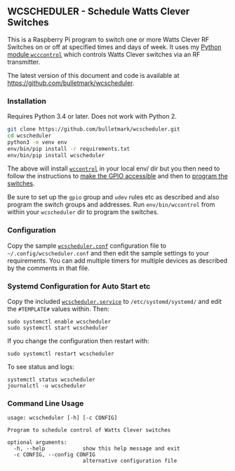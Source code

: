## WCSCHEDULER - Schedule Watts Clever Switches

This is a Raspberry Pi program to switch one or more Watts Clever RF
Switches on or off at specified times and days of week. It uses my
[Python module `wcccontrol`](https://github.com/bulletmark/wccontrol)
which controls Watts Clever switches via an RF transmitter.

The latest version of this document and code is available at
https://github.com/bulletmark/wcscheduler.

### Installation

Requires Python 3.4 or later. Does not work with Python 2.

```bash
git clone https://github.com/bulletmark/wcscheduler.git
cd wcscheduler
python3 -m venv env
env/bin/pip install -r requirements.txt
env/bin/pip install wcscheduler
```

The above will install
[`wccontrol`](https://github.com/bulletmark/wccontrol/) in your local env/
dir but you then need to follow the instructions to [make the GPIO
accessible](https://github.com/bulletmark/wccontrol#make-gpio-device-accessible) and then to [program the switches](https://github.com/bulletmark/wccontrol#groups-and-addresses).

Be sure to set up the `gpio` group and `udev` rules etc as described and
also program the switch groups and addresses. Run `env/bin/wccontrol`
from within your `wcscheduler` dir to program the switches.

### Configuration

Copy the sample [`wcscheduler.conf`](https://github.com/bulletmark/wcscheduler/blob/master/wcscheduler.conf)
configuration file to `~/.config/wcscheduler.conf` and then edit the
sample settings to your requirements. You can add multiple timers for
multiple devices as described by the comments in that file.

### Systemd Configuration for Auto Start etc

Copy the included
[`wcscheduler.service`](https://github.com/bulletmark/wcscheduler/blob/master/wcscheduler.service)
to `/etc/systemd/systemd/` and edit the `#TEMPLATE#` values within. Then:

    sudo systemctl enable wcscheduler
    sudo systemctl start wcscheduler

If you change the configuration then restart with:

    sudo systemctl restart wcscheduler

To see status and logs:

    systemctl status wcscheduler
    journalctl -u wcscheduler

### Command Line Usage

```
usage: wcscheduler [-h] [-c CONFIG]

Program to schedule control of Watts Clever switches

optional arguments:
  -h, --help            show this help message and exit
  -c CONFIG, --config CONFIG
                        alternative configuration file
```

<!-- vim: se ai syn=markdown: -->
